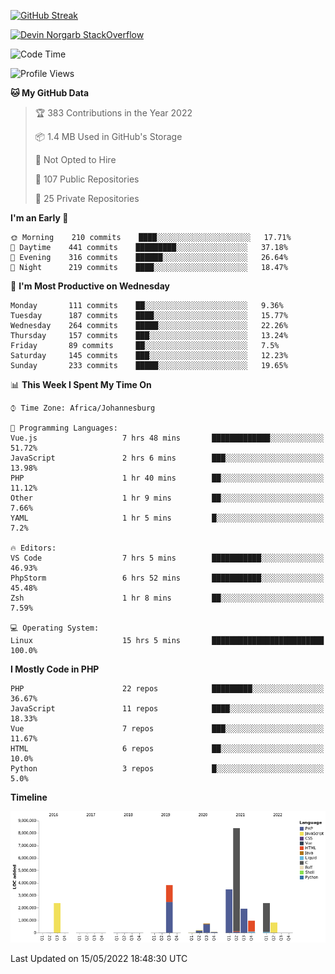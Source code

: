 
[![GitHub Streak](http://github-readme-streak-stats.herokuapp.com?user=DevinNorgarb&date_format=M%20j%5B%2C%20Y%5D)](https://git.io/streak-stats)


[![Devin Norgarb StackOverflow](https://github-readme-stackoverflow.vercel.app/?userID=4993755)](https://stackoverflow.com/users/4993755/devin-norgarb)

<!--START_SECTION:waka-->
![Code Time](http://img.shields.io/badge/Code%20Time-0%20secs-blue)

![Profile Views](http://img.shields.io/badge/Profile%20Views-0-blue)

**🐱 My GitHub Data** 

> 🏆 383 Contributions in the Year 2022
 > 
> 📦 1.4 MB Used in GitHub's Storage 
 > 
> 🚫 Not Opted to Hire
 > 
> 📜 107 Public Repositories 
 > 
> 🔑 25 Private Repositories  
 > 
**I'm an Early 🐤** 

```text
🌞 Morning    210 commits    ████░░░░░░░░░░░░░░░░░░░░░   17.71% 
🌆 Daytime    441 commits    █████████░░░░░░░░░░░░░░░░   37.18% 
🌃 Evening    316 commits    ██████░░░░░░░░░░░░░░░░░░░   26.64% 
🌙 Night      219 commits    ████░░░░░░░░░░░░░░░░░░░░░   18.47%

```
📅 **I'm Most Productive on Wednesday** 

```text
Monday       111 commits    ██░░░░░░░░░░░░░░░░░░░░░░░   9.36% 
Tuesday      187 commits    ████░░░░░░░░░░░░░░░░░░░░░   15.77% 
Wednesday    264 commits    █████░░░░░░░░░░░░░░░░░░░░   22.26% 
Thursday     157 commits    ███░░░░░░░░░░░░░░░░░░░░░░   13.24% 
Friday       89 commits     ██░░░░░░░░░░░░░░░░░░░░░░░   7.5% 
Saturday     145 commits    ███░░░░░░░░░░░░░░░░░░░░░░   12.23% 
Sunday       233 commits    █████░░░░░░░░░░░░░░░░░░░░   19.65%

```


📊 **This Week I Spent My Time On** 

```text
⌚︎ Time Zone: Africa/Johannesburg

💬 Programming Languages: 
Vue.js                   7 hrs 48 mins       █████████████░░░░░░░░░░░░   51.72% 
JavaScript               2 hrs 6 mins        ███░░░░░░░░░░░░░░░░░░░░░░   13.98% 
PHP                      1 hr 40 mins        ██░░░░░░░░░░░░░░░░░░░░░░░   11.12% 
Other                    1 hr 9 mins         ██░░░░░░░░░░░░░░░░░░░░░░░   7.66% 
YAML                     1 hr 5 mins         █░░░░░░░░░░░░░░░░░░░░░░░░   7.2%

🔥 Editors: 
VS Code                  7 hrs 5 mins        ███████████░░░░░░░░░░░░░░   46.93% 
PhpStorm                 6 hrs 52 mins       ███████████░░░░░░░░░░░░░░   45.48% 
Zsh                      1 hr 8 mins         ██░░░░░░░░░░░░░░░░░░░░░░░   7.59%

💻 Operating System: 
Linux                    15 hrs 5 mins       █████████████████████████   100.0%

```

**I Mostly Code in PHP** 

```text
PHP                      22 repos            █████████░░░░░░░░░░░░░░░░   36.67% 
JavaScript               11 repos            ████░░░░░░░░░░░░░░░░░░░░░   18.33% 
Vue                      7 repos             ███░░░░░░░░░░░░░░░░░░░░░░   11.67% 
HTML                     6 repos             ██░░░░░░░░░░░░░░░░░░░░░░░   10.0% 
Python                   3 repos             █░░░░░░░░░░░░░░░░░░░░░░░░   5.0%

```


**Timeline**

![Chart not found](https://raw.githubusercontent.com/DevinNorgarb/DevinNorgarb/main/charts/bar_graph.png) 


 Last Updated on 15/05/2022 18:48:30 UTC
<!--END_SECTION:waka-->

